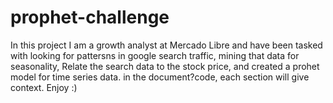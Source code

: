 # prophet-challenge

In this project I am a growth analyst at Mercado Libre and have been tasked with looking for pattersns in google search traffic, mining that data for seasonality, Relate the search data to the stock price, and created a prohet model for time series data. in the document?code, each section will give context. Enjoy :)
